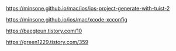 https://minsone.github.io/mac/ios/ios-project-generate-with-tuist-2

https://minsone.github.io/ios/mac/xcode-xcconfig

https://baegteun.tistory.com/10

https://green1229.tistory.com/359